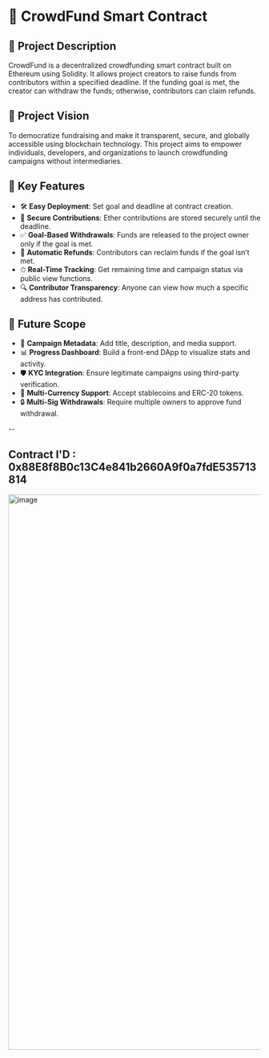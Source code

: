 # 🚀 CrowdFund Smart Contract

## 📝 Project Description
CrowdFund is a decentralized crowdfunding smart contract built on Ethereum using Solidity. It allows project creators to raise funds from contributors within a specified deadline. If the funding goal is met, the creator can withdraw the funds; otherwise, contributors can claim refunds.

## 🌟 Project Vision
To democratize fundraising and make it transparent, secure, and globally accessible using blockchain technology. This project aims to empower individuals, developers, and organizations to launch crowdfunding campaigns without intermediaries.

## 🔑 Key Features
- 🛠 **Easy Deployment**: Set goal and deadline at contract creation.
- 💸 **Secure Contributions**: Ether contributions are stored securely until the deadline.
- ✅ **Goal-Based Withdrawals**: Funds are released to the project owner only if the goal is met.
- 🔁 **Automatic Refunds**: Contributors can reclaim funds if the goal isn’t met.
- ⏱ **Real-Time Tracking**: Get remaining time and campaign status via public view functions.
- 🔍 **Contributor Transparency**: Anyone can view how much a specific address has contributed.

## 🚧 Future Scope
- 🧾 **Campaign Metadata**: Add title, description, and media support.
- 📊 **Progress Dashboard**: Build a front-end DApp to visualize stats and activity.
- 🛡 **KYC Integration**: Ensure legitimate campaigns using third-party verification.
- 📱 **Multi-Currency Support**: Accept stablecoins and ERC-20 tokens.
- 🔒 **Multi-Sig Withdrawals**: Require multiple owners to approve fund withdrawal.

--


## Contract I'D : 0x88E8f8B0c13C4e841b2660A9f0a7fdE535713814
<img width="1107" alt="image" src="https://github.com/user-attachments/assets/325da7aa-43b5-4427-8e8b-3fb5bc83514b" />

